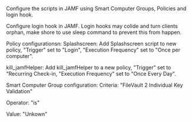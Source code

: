 Configure the scripts in JAMF using Smart Computer Groups, Policies and login hook.

Configure login hook in JAMF. Login hooks may colide and turn clients orphan, make shore to use sleep command to prevent this from happen.

Policy configurationsn: 
Splashscreen:
Add Splashscreen script to new policy, "Trigger" set to "Login", "Execution Frequency" set to "Once per computer".

kill_jamfHelper:
Add kill_jamfHelper to a new policy, "Trigger" set to "Recurring Check-in, "Execution Frequency" set to "Once Every Day".

Smart Computer Group configuration:
Criteria:
"FileVault 2 Individual Key Validation"

Operator:
"is"

Value:
"Unkown"
